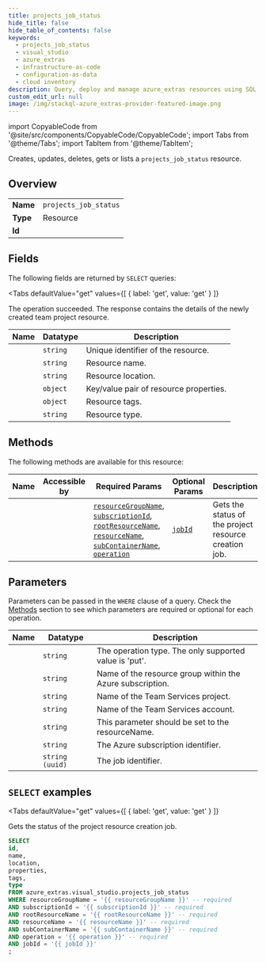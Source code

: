 ```yaml
--- 
title: projects_job_status
hide_title: false
hide_table_of_contents: false
keywords:
  - projects_job_status
  - visual_studio
  - azure_extras
  - infrastructure-as-code
  - configuration-as-data
  - cloud inventory
description: Query, deploy and manage azure_extras resources using SQL
custom_edit_url: null
image: /img/stackql-azure_extras-provider-featured-image.png
---
```


import CopyableCode from '@site/src/components/CopyableCode/CopyableCode';
import Tabs from '@theme/Tabs';
import TabItem from '@theme/TabItem';

Creates, updates, deletes, gets or lists a <code>projects_job_status</code> resource.

## Overview
<table><tbody>
<tr><td><b>Name</b></td><td><code>projects_job_status</code></td></tr>
<tr><td><b>Type</b></td><td>Resource</td></tr>
<tr><td><b>Id</b></td><td><CopyableCode code="azure_extras.visual_studio.projects_job_status" /></td></tr>
</tbody></table>

## Fields

The following fields are returned by `SELECT` queries:

<Tabs
    defaultValue="get"
    values={[
        { label: 'get', value: 'get' }
    ]}
>
<TabItem value="get">

The operation succeeded. The response contains the details of the newly created team project resource.

<table>
<thead>
    <tr>
    <th>Name</th>
    <th>Datatype</th>
    <th>Description</th>
    </tr>
</thead>
<tbody>
<tr>
    <td><CopyableCode code="id" /></td>
    <td><code>string</code></td>
    <td>Unique identifier of the resource.</td>
</tr>
<tr>
    <td><CopyableCode code="name" /></td>
    <td><code>string</code></td>
    <td>Resource name.</td>
</tr>
<tr>
    <td><CopyableCode code="location" /></td>
    <td><code>string</code></td>
    <td>Resource location.</td>
</tr>
<tr>
    <td><CopyableCode code="properties" /></td>
    <td><code>object</code></td>
    <td>Key/value pair of resource properties.</td>
</tr>
<tr>
    <td><CopyableCode code="tags" /></td>
    <td><code>object</code></td>
    <td>Resource tags.</td>
</tr>
<tr>
    <td><CopyableCode code="type" /></td>
    <td><code>string</code></td>
    <td>Resource type.</td>
</tr>
</tbody>
</table>
</TabItem>
</Tabs>

## Methods

The following methods are available for this resource:

<table>
<thead>
    <tr>
    <th>Name</th>
    <th>Accessible by</th>
    <th>Required Params</th>
    <th>Optional Params</th>
    <th>Description</th>
    </tr>
</thead>
<tbody>
<tr>
    <td><a href="#get"><CopyableCode code="get" /></a></td>
    <td><CopyableCode code="select" /></td>
    <td><a href="#parameter-resourceGroupName"><code>resourceGroupName</code></a>, <a href="#parameter-subscriptionId"><code>subscriptionId</code></a>, <a href="#parameter-rootResourceName"><code>rootResourceName</code></a>, <a href="#parameter-resourceName"><code>resourceName</code></a>, <a href="#parameter-subContainerName"><code>subContainerName</code></a>, <a href="#parameter-operation"><code>operation</code></a></td>
    <td><a href="#parameter-jobId"><code>jobId</code></a></td>
    <td>Gets the status of the project resource creation job.</td>
</tr>
</tbody>
</table>

## Parameters

Parameters can be passed in the `WHERE` clause of a query. Check the [Methods](#methods) section to see which parameters are required or optional for each operation.

<table>
<thead>
    <tr>
    <th>Name</th>
    <th>Datatype</th>
    <th>Description</th>
    </tr>
</thead>
<tbody>
<tr id="parameter-operation">
    <td><CopyableCode code="operation" /></td>
    <td><code>string</code></td>
    <td>The operation type. The only supported value is 'put'.</td>
</tr>
<tr id="parameter-resourceGroupName">
    <td><CopyableCode code="resourceGroupName" /></td>
    <td><code>string</code></td>
    <td>Name of the resource group within the Azure subscription.</td>
</tr>
<tr id="parameter-resourceName">
    <td><CopyableCode code="resourceName" /></td>
    <td><code>string</code></td>
    <td>Name of the Team Services project.</td>
</tr>
<tr id="parameter-rootResourceName">
    <td><CopyableCode code="rootResourceName" /></td>
    <td><code>string</code></td>
    <td>Name of the Team Services account.</td>
</tr>
<tr id="parameter-subContainerName">
    <td><CopyableCode code="subContainerName" /></td>
    <td><code>string</code></td>
    <td>This parameter should be set to the resourceName.</td>
</tr>
<tr id="parameter-subscriptionId">
    <td><CopyableCode code="subscriptionId" /></td>
    <td><code>string</code></td>
    <td>The Azure subscription identifier.</td>
</tr>
<tr id="parameter-jobId">
    <td><CopyableCode code="jobId" /></td>
    <td><code>string (uuid)</code></td>
    <td>The job identifier.</td>
</tr>
</tbody>
</table>

## `SELECT` examples

<Tabs
    defaultValue="get"
    values={[
        { label: 'get', value: 'get' }
    ]}
>
<TabItem value="get">

Gets the status of the project resource creation job.

```sql
SELECT
id,
name,
location,
properties,
tags,
type
FROM azure_extras.visual_studio.projects_job_status
WHERE resourceGroupName = '{{ resourceGroupName }}' -- required
AND subscriptionId = '{{ subscriptionId }}' -- required
AND rootResourceName = '{{ rootResourceName }}' -- required
AND resourceName = '{{ resourceName }}' -- required
AND subContainerName = '{{ subContainerName }}' -- required
AND operation = '{{ operation }}' -- required
AND jobId = '{{ jobId }}'
;
```
</TabItem>
</Tabs>
